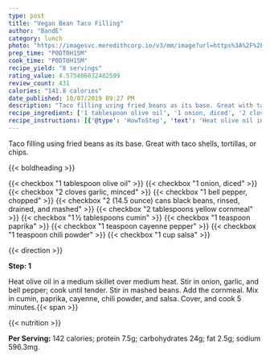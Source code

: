 ```yaml
---
type: post
title: "Vegan Bean Taco Filling"
author: "BandE"
category: lunch
photo: "https://imagesvc.meredithcorp.io/v3/mm/image?url=https%3A%2F%2Fimages.media-allrecipes.com%2Fuserphotos%2F2010407.jpg"
prep_time: "P0DT0H15M"
cook_time: "P0DT0H15M"
recipe_yield: "8 servings"
rating_value: 4.575406032482599
review_count: 431
calories: "141.8 calories"
date_published: 10/07/2019 09:27 PM
description: "Taco filling using fried beans as its base. Great with taco shells, tortillas, or chips."
recipe_ingredient: ['1 tablespoon olive oil', '1 onion, diced', '2 cloves garlic, minced', '1 bell pepper, chopped', '2 (14.5 ounce) cans black beans, rinsed, drained, and mashed', '2 tablespoons yellow cornmeal', '1\u2009½ tablespoons cumin', '1 teaspoon paprika', '1 teaspoon cayenne pepper', '1 teaspoon chili powder', '1 cup salsa']
recipe_instructions: [{'@type': 'HowToStep', 'text': 'Heat olive oil in a medium skillet over medium heat. Stir in onion, garlic, and bell pepper; cook until tender. Stir in mashed beans. Add the cornmeal. Mix in cumin, paprika, cayenne, chili powder, and salsa. Cover, and cook 5 minutes.\n'}]
---
```


Taco filling using fried beans as its base. Great with taco shells, tortillas, or chips. 

{{< boldheading >}}

{{< checkbox "1 tablespoon olive oil" >}}
{{< checkbox "1  onion, diced" >}}
{{< checkbox "2 cloves garlic, minced" >}}
{{< checkbox "1  bell pepper, chopped" >}}
{{< checkbox "2 (14.5 ounce) cans black beans, rinsed, drained, and mashed" >}}
{{< checkbox "2 tablespoons yellow cornmeal" >}}
{{< checkbox "1 ½ tablespoons cumin" >}}
{{< checkbox "1 teaspoon paprika" >}}
{{< checkbox "1 teaspoon cayenne pepper" >}}
{{< checkbox "1 teaspoon chili powder" >}}
{{< checkbox "1 cup salsa" >}}


{{< direction >}}

**Step: 1**

Heat olive oil in a medium skillet over medium heat. Stir in onion, garlic, and bell pepper; cook until tender. Stir in mashed beans. Add the cornmeal. Mix in cumin, paprika, cayenne, chili powder, and salsa. Cover, and cook 5 minutes.{{< span >}}

{{< nutrition >}}

**Per Serving:** 142 calories; protein 7.5g; carbohydrates 24g; fat 2.5g; sodium 596.3mg.